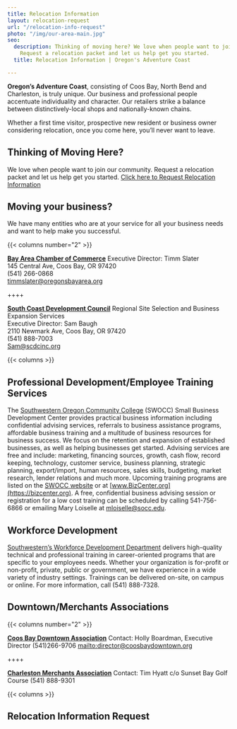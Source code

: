 ```yaml
---
title: Relocation Information
layout: relocation-request
url: "/relocation-info-request"
photo: "/img/our-area-main.jpg"
seo:
  description: Thinking of moving here? We love when people want to join our community.
    Request a relocation packet and let us help get you started.
  title: Relocation Information | Oregon's Adventure Coast

---
```

**Oregon’s Adventure Coast**, consisting of Coos Bay, North Bend and Charleston, is truly unique. Our business and professional people accentuate individuality and character. Our retailers strike a balance between distinctively-local shops and nationally-known chains.

Whether a first time visitor, prospective new resident or business owner considering relocation, once you come here, you’ll never want to leave.

## Thinking of Moving Here?

We love when people want to join our community. Request a relocation packet and let us help get you started. [Click here to Request Relocation Information](#relocationform)

## Moving your business?

We have many entities who are at your service for all your business needs and want to help make you successful. 

{{< columns number="2" >}}

[**Bay Area Chamber of Commerce**](http://coosbaynorthbendcharlestonchamber.com) Executive Director: Timm Slater  
145 Central Ave, Coos Bay, OR 97420  
(541) 266-0868  
[timmslater@oregonsbayarea.org](mailto:timmslater@oregonsbayarea.org)

\++++

[**South Coast Development Council**](https://www.scdcinc.org)
Regional Site Selection and Business Expansion Services  
Executive Director: Sam Baugh  
2110 Newmark Ave, Coos Bay, OR 97420  
(541) 888-7003  
[Sam@scdcinc.org](mailto:Sam@scdcinc.org)

{{< columns >}}

## Professional Development/Employee Training Services

The [Southwestern Oregon Community College](https://www.socc.edu) (SWOCC) Small Business Development Center provides practical business information including confidential advising services, referrals to business assistance programs, affordable business training and a multitude of business resources for business success.  We focus on the retention and expansion of established businesses, as well as helping businesses get started.  Advising services are free and include: marketing, financing sources, growth, cash flow, record keeping, technology, customer service, business planning, strategic planning, export/import, human resources, sales skills, budgeting, market research, lender relations and much more.  Upcoming training programs are listed on the [SWOCC website](https://www.socc.edu) or at [www.BizCenter.org](https://bizcenter.org).  A free, confidential business advising session or registration for a low cost training can be scheduled by calling 541-756-6866 or emailing Mary Loiselle at [mloiselle@socc.edu](mailto:mloiselle@socc.edu).

## Workforce Development

[Southwestern’s Workforce Development Department](https://www.socc.edu) delivers high-quality technical and professional training in career-oriented programs that are specific to your employees needs. Whether your organization is for-profit or non-profit, private, public or government, we have experience in a wide variety of industry settings. Trainings can be delivered on-site, on campus or online. For more information, call (541) 888-7328.

## Downtown/Merchants Associations

{{< columns number="2" >}}

[**Coos Bay Downtown Association**](http://coosbaydowntown.org)
Contact: Holly Boardman, Executive Director
(541)266-9706
[mailto:director@coosbaydowntown.org](mailto:director@coosbaydowntown.org)

\++++

[**Charleston Merchants Association**](https://charlestonoregonmerchants.com)
Contact: Tim Hyatt
c/o Sunset Bay Golf Course
(541) 888-9301

{{< columns >}}
<a id=“relocationform“></a>

## Relocation Information Request

<script type="text/javascript" src="https://form.jotform.com/jsform/83167269356164"></script>